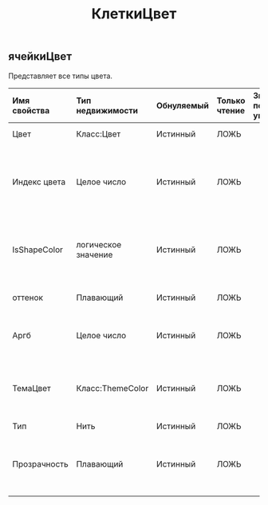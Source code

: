 ﻿---
title: КлеткиЦвет
second_title: Aspose.Cells Cloud Documen
type: docs
url: /ru/specification/model/cellscolor/
description: "Aspose.Cells Спецификация облачной модели: CellsColor. Легко обрабатывайте Excel и другие документы электронных таблиц с помощью таких функций, как открытие, создание, редактирование, разделение, слияние, сравнение и преобразование."
kwords: Excel, Office, электронная таблица, Cloud REST API, CellsColor
weight: 50
---
## **ячейкиЦвет**

 Представляет все типы цвета.

| Имя свойства| Тип недвижимости| Обнуляемый| Только чтение| Значение по умолчанию| Описание|
|:- |:- |:- |:- |:- |:- |
| Цвет| Класс:Цвет| Истинный| ЛОЖЬ|| Получает и задает цвет RGB.|
| Индекс цвета| Целое число| Истинный| ЛОЖЬ|| Получает и задает индекс цвета в цветовой палитре. Применяется только индексированного цвета.|
| IsShapeColor| логическое значение| Истинный| ЛОЖЬ|| Получает и задает цвет, который должен применяться к ячейке или фигуре.|
| оттенок| Плавающий| Истинный| ЛОЖЬ|| Установите оттенок цвета фигуры|
| Аргб| Целое число| Истинный| ЛОЖЬ|| Получает и задает цвет из 32-битного значения ARGB.|
| ТемаЦвет| Класс:ThemeColor| Истинный| ЛОЖЬ|| Получает цвет темы. Применяется только для цветового типа темы.|
| Тип| Нить| Истинный| ЛОЖЬ|| Цветотип.|
| Прозрачность| Плавающий| Истинный| ЛОЖЬ|| Получает и задает прозрачность как значение от 0,0 (непрозрачный) до 1,0 (прозрачный).|

